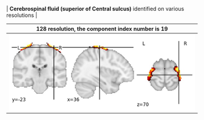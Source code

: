 


| **Cerebrospinal fluid (superior of Central sulcus)** identified on various resolutions |

| 128 resolution, the component index number is 19|  
|:---:|  
| ![Component 128](../128/final/19.jpg "From component 128: Cerebrospinal fluid (superior of Central sulcus)") |